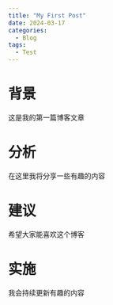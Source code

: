```yaml
---
title: "My First Post"
date: 2024-03-17
categories:
  - Blog
tags:
  - Test
---
```


# 背景

这是我的第一篇博客文章

# 分析

在这里我将分享一些有趣的内容

# 建议

希望大家能喜欢这个博客

# 实施

我会持续更新有趣的内容

